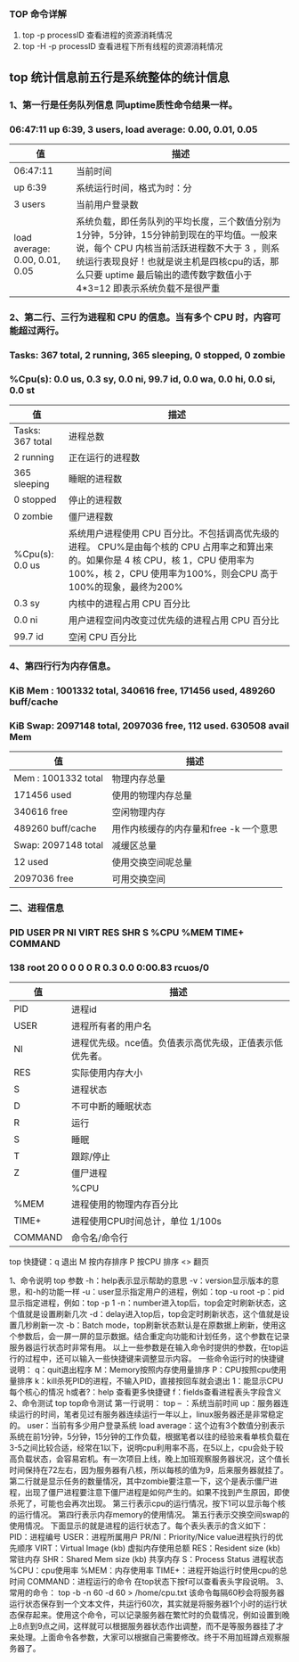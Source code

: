 ### TOP 命令详解
1. top -p processID 查看进程的资源消耗情况
2. top -H -p processID 查看进程下所有线程的资源消耗情况

## top 统计信息前五行是系统整体的统计信息

### 1、第一行是任务队列信息 同uptime质性命令结果一样。
### 06:47:11 up  6:39,  3 users,  load average: 0.00, 0.01, 0.05
| 值 | 描述 |
| --------- | ------------ |
| 06:47:11 | 当前时间 | 
| up  6:39 | 系统运行时间，格式为时：分 | 
| 3 users  | 当前用户登录数 | 
| load average: 0.00, 0.01, 0.05| 系统负载，即任务队列的平均长度，三个数值分别为1分钟，5分钟，15分钟前到现在的平均值。一般来说，每个 CPU 内核当前活跃进程数不大于 3 ，则系统运行表现良好！也就是说主机是四核cpu的话，那么只要 uptime 最后输出的遗传数字数值小于 4*3=12 即表示系统负载不是很严重| 

### 2、第二行、三行为进程和 CPU 的信息。当有多个 CPU 时，内容可能超过两行。
### Tasks: 367 total,   2 running, 365 sleeping,   0 stopped,   0 zombie
### %Cpu(s):  0.0 us,  0.3 sy,  0.0 ni, 99.7 id,  0.0 wa,  0.0 hi,  0.0 si,  0.0 st
| 值 | 描述 |
| --------- | ------------ |
| Tasks: 367 total| 进程总数|
| 2 running | 正在运行的进程数|
| 365 sleeping| 睡眠的进程数|
| 0 stopped | 停止的进程数|
| 0 zombie  | 僵尸进程数|
| %Cpu(s):  0.0 us| 系统用户进程使用 CPU 百分比。不包括调高优先级的进程。 CPU%是由每个核的 CPU 占用率之和算出来的。如果你是 4 核 CPU，核 1，CPU 使用率为100%，核 2，CPU 使用率为100%，则会CPU 高于100%的现象，最终为200%|
| 0.3 sy |  内核中的进程占用 CPU 百分比|
| 0.0 ni |  用户进程空间内改变过优先级的进程占用 CPU 百分比|
| 99.7 id|  空闲 CPU 百分比|

### 4、第四行行为内存信息。
### KiB Mem :  1001332 total,   340616 free,   171456 used,   489260 buff/cache
### KiB Swap:  2097148 total,  2097036 free,      112 used.   630508 avail Mem
| 值 | 描述 |
| --------- | ------------ |
| Mem :  1001332 total| 物理内存总量|
| 171456 used| 使用的物理内存总量|
| 340616 free| 空闲物理内存|
| 489260 buff/cache| 用作内核缓存的内存量和free -k 一个意思|
| Swap:  2097148 total| 减缓区总量|
| 12 used| 使用交换空间呢总量|
| 2097036 free|  可用交换空间|
 
### 二、进程信息
### PID USER      PR  NI    VIRT    RES    SHR S %CPU %MEM     TIME+ COMMAND
### 138 root      20   0       0      0      0 R  0.3  0.0   0:00.83 rcuos/0
| 值 | 描述 |
| --------- | ------------ |
| PID| 进程id| 
| USER| 进程所有者的用户名| 
| NI| 进程优先级。nce值。负值表示高优先级，正值表示低优先者。| 
| RES| 实际使用内存大小| 
| S| 进程状态| 
| D  | 不可中断的睡眠状态| 
| R | 运行| 
| S | 睡眠| 
| T | 跟踪/停止| 
| Z | 僵尸进程| 
| | %CPU| 上次更新到现在的 CPU 时间占用百分比 | 
| %MEM|  进程使用的物理内存百分比| 
| TIME+| 进程使用CPU时间总计，单位  1/100s | 
| COMMAND|  命令名/命令行| 
top 快捷键：q  退出 M 按内存排序 P 按CPU 排序 <>  翻页


1、命令说明
top 参数
-h：help表示显示帮助的意思
-v：version显示版本的意思，和-h的功能一样
-u：user显示指定用户的进程，例如：top -u root
-p：pid显示指定进程，例如：top -p 1
-n：number进入top后，top会定时刷新状态，这个值就是设置刷新几次
-d：delay进入top后，top会定时刷新状态，这个值就是设置几秒刷新一次
-b：Batch mode，top刷新状态默认是在原数据上刷新，使用这个参数后，会一屏一屏的显示数据。结合重定向功能和计划任务，这个参数在记录服务器运行状态时非常有用。
以上一些参数是在输入命令时提供的参数，在top运行的过程中，还可以输入一些快捷键来调整显示内容。
一些命令运行时的快捷键说明：
q：quit退出程序
M：Memory按照内存使用量排序
P：CPU按照cpu使用量排序
k：kill杀死PID的进程，不输入PID，直接按回车就会退出
1：能显示CPU每个核心的情况
h或者?：help 查看更多快捷键
f：fields查看进程表头字段含义
2、命令测试
top
top命令测试
第一行说明：
top – ：系统当前时间
up：服务器连续运行的时间，笔者见过有服务器连续运行一年以上，linux服务器还是非常稳定的。
user：当前有多少用户登录系统
load average：这个边有3个数值分别表示系统在前1分钟，5分钟，15分钟的工作负载，根据笔者以往的经验来看单核负载在3-5之间比较合适，经常在1以下，说明cpu利用率不高，在5以上，cpu会处于较高负载状态，会容易宕机。有一次项目上线，晚上加班观察服务器状况，这个值长时间保持在72左右，因为服务器有八核，所以每核的值为9，后来服务器就挂了。
第二行就是显示任务的数量情况，其中zombie要注意一下，这个是表示僵尸进程，出现了僵尸进程要注意下僵尸进程是如何产生的。如果不找到产生原因，即使杀死了，可能也会再次出现。
第三行表示cpu的运行情况，按下1可以显示每个核的运行情况。
第四行表示内存memory的使用情况。
第五行表示交换空间swap的使用情况。
下面显示的就是进程的运行状态了。每个表头表示的含义如下：
PID：进程编号
USER：进程所属用户
PR/NI：Priority/Nice value进程执行的优先顺序
VIRT：Virtual Image (kb) 虚拟内存使用总额
RES：Resident size (kb) 常驻内存
SHR：Shared Mem size (kb) 共享内存
S：Process Status 进程状态
%CPU：cpu使用率
%MEM：内存使用率
TIME+：进程开始运行时使用cpu的总时间
COMMAND：进程运行的命令
在top状态下按f可以查看表头字段说明。
3、常用的命令：
top -b -n 60 -d 60 > /home/cpu.txt
该命令每隔60秒会将服务器运行状态保存到一个文本文件，共运行60次，其实就是将服务器1个小时的运行状态保存起来。使用这个命令，可以记录服务器在繁忙时的负载情况，例如设置到晚上8点到9点之间，这样就可以根据服务器状态作出调整，而不是等服务器挂了才来处理。上面命令各参数，大家可以根据自己需要修改。终于不用加班蹲点观察服务器了。
